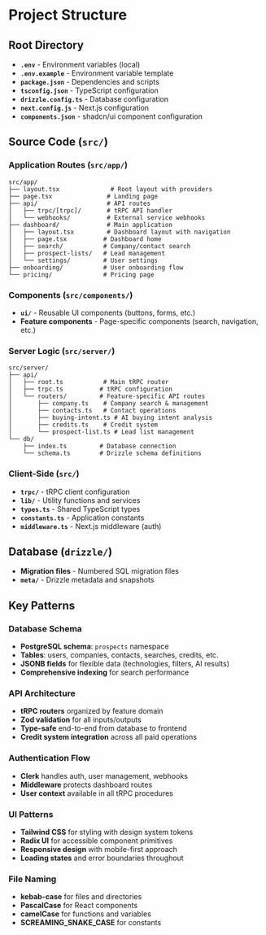 # Project Structure

## Root Directory
- **`.env`** - Environment variables (local)
- **`.env.example`** - Environment variable template
- **`package.json`** - Dependencies and scripts
- **`tsconfig.json`** - TypeScript configuration
- **`drizzle.config.ts`** - Database configuration
- **`next.config.js`** - Next.js configuration
- **`components.json`** - shadcn/ui component configuration

## Source Code (`src/`)

### Application Routes (`src/app/`)
```
src/app/
├── layout.tsx              # Root layout with providers
├── page.tsx               # Landing page
├── api/                   # API routes
│   ├── trpc/[trpc]/       # tRPC API handler
│   └── webhooks/          # External service webhooks
├── dashboard/             # Main application
│   ├── layout.tsx         # Dashboard layout with navigation
│   ├── page.tsx          # Dashboard home
│   ├── search/           # Company/contact search
│   ├── prospect-lists/   # Lead management
│   └── settings/         # User settings
├── onboarding/           # User onboarding flow
└── pricing/              # Pricing page
```

### Components (`src/components/`)
- **`ui/`** - Reusable UI components (buttons, forms, etc.)
- **Feature components** - Page-specific components (search, navigation, etc.)

### Server Logic (`src/server/`)
```
src/server/
├── api/
│   ├── root.ts           # Main tRPC router
│   ├── trpc.ts          # tRPC configuration
│   └── routers/         # Feature-specific API routes
│       ├── company.ts    # Company search & management
│       ├── contacts.ts   # Contact operations
│       ├── buying-intent.ts # AI buying intent analysis
│       ├── credits.ts    # Credit system
│       └── prospect-list.ts # Lead list management
└── db/
    ├── index.ts         # Database connection
    └── schema.ts        # Drizzle schema definitions
```

### Client-Side (`src/`)
- **`trpc/`** - tRPC client configuration
- **`lib/`** - Utility functions and services
- **`types.ts`** - Shared TypeScript types
- **`constants.ts`** - Application constants
- **`middleware.ts`** - Next.js middleware (auth)

## Database (`drizzle/`)
- **Migration files** - Numbered SQL migration files
- **`meta/`** - Drizzle metadata and snapshots

## Key Patterns

### Database Schema
- **PostgreSQL schema**: `prospects` namespace
- **Tables**: users, companies, contacts, searches, credits, etc.
- **JSONB fields** for flexible data (technologies, filters, AI results)
- **Comprehensive indexing** for search performance

### API Architecture
- **tRPC routers** organized by feature domain
- **Zod validation** for all inputs/outputs
- **Type-safe** end-to-end from database to frontend
- **Credit system integration** across all paid operations

### Authentication Flow
- **Clerk** handles auth, user management, webhooks
- **Middleware** protects dashboard routes
- **User context** available in all tRPC procedures

### UI Patterns
- **Tailwind CSS** for styling with design system tokens
- **Radix UI** for accessible component primitives  
- **Responsive design** with mobile-first approach
- **Loading states** and error boundaries throughout

### File Naming
- **kebab-case** for files and directories
- **PascalCase** for React components
- **camelCase** for functions and variables
- **SCREAMING_SNAKE_CASE** for constants